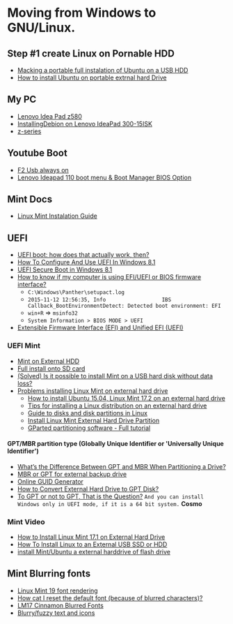 # Moving from Windows to GNU/Linux.

## Step #1 create Linux on Pornable HDD

- [Macking a portable full instalation of Ubuntu on a USB HDD](https://www.dionysopoulos.me/portable-ubuntu-on-usb-hdd/)
- [How to install Ubuntu on portable extrnal hard Drive](https://askubuntu.com/questions/446682/how-to-install-ubuntu-on-portable-external-hard-drive)

## My PC

- [Lenovo Idea Pad z580](https://wiki.archlinux.org/index.php/Lenovo_IdeaPad_Z580)
- [InstallingDebion on Lenovo IdeaPad 300-15ISK](https://wiki.debian.org/InstallingDebianOn/Lenovo/IdeaPad%20300-15ISK)
- [z-series](https://www.lenovo.com/gb/en/laptops/lenovo/z-series/z580/)

## Youtube Boot

- [F2 Usb always on](https://youtu.be/Dft5_ZeWoUc)
- [Lenovo Ideapad 110 boot menu & Boot Manager BIOS Option](https://youtu.be/5ufK7kPWUMY)

## Mint Docs

- [Linux Mint Instalation Guide](https://linuxmint-installation-guide.readthedocs.io/en/latest/)

## UEFI

- [UEFI boot: how does that actually work, then?](https://www.happyassassin.net/2014/01/25/uefi-boot-how-does-that-actually-work-then/)
- [How To Configure And Use UEFI In Windows 8.1](https://www.itechtics.com/uefi-windows-8-1/)
- [UEFI Secure Boot in Windows 8.1 ](https://answers.microsoft.com/en-us/windows/forum/windows8_1-security/uefi-secure-boot-in-windows-81/65d74e19-9572-4a91-85aa-57fa783f0759)
- [How to know if my computer is using EFI/UEFI or BIOS firmware interface?](https://kb.parallels.com/en/115815)
    - `C:\Windows\Panther\setupact.log`
    - `2015-11-12 12:56:35, Info                  IBS    Callback_BootEnvironmentDetect: Detected boot environment: EFI`
    - `win+R` => `msinfo32`
    - `System Information > BIOS MODE > UEFI`
- [Extensible Firmware Interface (EFI) and Unified EFI (UEFI)](https://www.intel.com/content/www/us/en/architecture-and-technology/unified-extensible-firmware-interface/efi-homepage-general-technology.html)

### UEFI Mint

- [Mint on External HDD](https://forums.linuxmint.com/viewtopic.php?t=189505)
- [Full install onto SD card](https://forums.linuxmint.com/viewtopic.php?f=46&t=189331#p980629)
- [(Solved) Is it possible to install Mint on a USB hard disk without data loss?](https://forums.linuxmint.com/viewtopic.php?t=265649)
- [Problems installing Linux Mint on external hard drive](https://forums.linuxmint.com/viewtopic.php?t=243723)
    - [How to install Ubuntu 15.04, Linux Mint 17.2 on an external hard drive](http://linuxbsdos.com/2015/09/13/how-to-install-ubuntu-15-04-linux-mint-17-2-on-an-external-hard-drive/)
    - [Tips for installing a Linux distribution on an external hard drive](http://linuxbsdos.com/2015/09/12/tips-for-installing-a-linux-distribution-on-an-external-hard-drive/)
    - [Guide to disks and disk partitions in Linux](http://linuxbsdos.com/2011/09/18/guide-to-disks-and-disk-partitions-in-linux/)
    - [Install Linux Mint External Hard Drive Partition](https://unix.stackexchange.com/questions/295454/install-linux-mint-external-hard-drive-partition/305156)
    - [GParted partitioning software - Full tutorial ](https://www.dedoimedo.com/computers/gparted.html)

#### GPT/MBR partition type (Globally Unique Identifier or 'Universally Unique Identifier')

- [What’s the Difference Between GPT and MBR When Partitioning a Drive?](https://www.howtogeek.com/193669/whats-the-difference-between-gpt-and-mbr-when-partitioning-a-drive/)
- [MBR or GPT for external backup drive](https://superuser.com/questions/1288613/mbr-or-gpt-for-external-backup-drive)
- [Online GUID Generator](https://www.guidgenerator.com/)
- [How to Convert External Hard Drive to GPT Disk?](https://www.disk-partition.com/articles/convert-external-hard-drive-to-gpt-4125.html)
- [To GPT or not to GPT, That is the Question?](https://forums.linuxmint.com/viewtopic.php?t=211265) `And you can install Windows only in UEFI mode, if it is a 64 bit system.` **Cosmo**


### Mint Video

- [How to Install Linux Mint 17.1 on External Hard Drive](https://youtu.be/vbdAmJ5jzfM)
- [How To Install Linux to an External USB SSD or HDD](https://youtu.be/glFCEauwGgw)
- [install Mint/Ubuntu a external harddrive of flash drive](https://youtu.be/JKL1tmn-xC0)


## Mint Blurring fonts

- [Linux Mint 19 font rendering](https://www.reddit.com/r/linuxmint/comments/9r9wtr/linux_mint_19_font_rendering/)
- [How cat I reset the default font (because of blurred characters)?](https://unix.stackexchange.com/questions/132164/how-can-i-reset-the-default-font-because-of-blurred-characters)
- [LM17 Cinnamon Blurred Fonts](https://forums.linuxmint.com/viewtopic.php?t=171779)
- [Blurry/fuzzy text and icons](https://forums.linuxmint.com/viewtopic.php?t=254831)